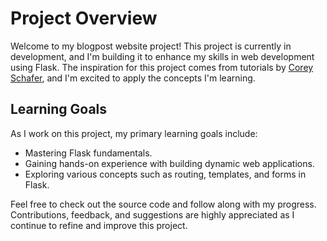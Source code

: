 # Project Overview

Welcome to my blogpost website project! This project is currently in development, and I'm building it to enhance my skills in web development using Flask. The inspiration for this project comes from tutorials by [Corey Schafer](https://www.youtube.com/watch?v=MwZwr5Tvyxo&list=PL-osiE80TeTs4UjLw5MM6OjgkjFeUxCYH), and I'm excited to apply the concepts I'm learning.

## Learning Goals

As I work on this project, my primary learning goals include:

- Mastering Flask fundamentals.
- Gaining hands-on experience with building dynamic web applications.
- Exploring various concepts such as routing, templates, and forms in Flask.

Feel free to check out the source code and follow along with my progress. Contributions, feedback, and suggestions are highly appreciated as I continue to refine and improve this project.
